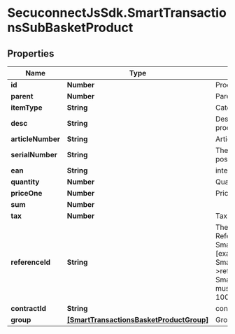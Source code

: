 # SecuconnectJsSdk.SmartTransactionsSubBasketProduct

## Properties
Name | Type | Description | Notes
------------ | ------------- | ------------- | -------------
**id** | **Number** | Product id | [optional] 
**parent** | **Number** | Parent | [optional] 
**itemType** | **String** | Category of item | [optional] 
**desc** | **String** | Description of the sub-basket product | [optional] 
**articleNumber** | **String** | Article number | [optional] 
**serialNumber** | **String** | The serialnumber of the scanned posa card | [optional] 
**ean** | **String** | international article number | [optional] 
**quantity** | **Number** | Quantity | [optional] 
**priceOne** | **Number** | Price one | [optional] 
**sum** | **Number** |  | [optional] 
**tax** | **Number** | Tax | [optional] 
**referenceId** | **String** | The reference_id must be unique, it&#39;s Referring to the reference_id of SmartTransactionsBasketProduct [example: SmartTransactionsBasketProduct-&gt;reference_id is 1000 then all SmartTransactionsSubBasketProduct must have unique reference_id like 1000.1, 1000.2 etc.] | [optional] 
**contractId** | **String** | contract id | [optional] 
**group** | [**[SmartTransactionsBasketProductGroup]**](SmartTransactionsBasketProductGroup.md) | Group | [optional] 



